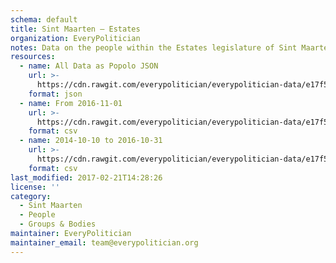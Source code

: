 ```yaml
---
schema: default
title: Sint Maarten — Estates
organization: EveryPolitician
notes: Data on the people within the Estates legislature of Sint Maarten.
resources:
  - name: All Data as Popolo JSON
    url: >-
      https://cdn.rawgit.com/everypolitician/everypolitician-data/e17f5f9f1148c0bfb1be0937e1be3069dd6e55a3/data/Sint_Maarten/Estates/ep-popolo-v1.0.json
    format: json
  - name: From 2016-11-01
    url: >-
      https://cdn.rawgit.com/everypolitician/everypolitician-data/e17f5f9f1148c0bfb1be0937e1be3069dd6e55a3/data/Sint_Maarten/Estates/term-3.csv
    format: csv
  - name: 2014-10-10 to 2016-10-31
    url: >-
      https://cdn.rawgit.com/everypolitician/everypolitician-data/e17f5f9f1148c0bfb1be0937e1be3069dd6e55a3/data/Sint_Maarten/Estates/term-2.csv
    format: csv
last_modified: 2017-02-21T14:28:26
license: ''
category:
  - Sint Maarten
  - People
  - Groups & Bodies
maintainer: EveryPolitician
maintainer_email: team@everypolitician.org
---
```

